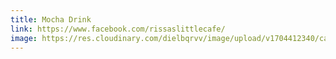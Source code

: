 ```yaml
---
title: Mocha Drink
link: https://www.facebook.com/rissaslittlecafe/
image: https://res.cloudinary.com/dielbqrvv/image/upload/v1704412340/cafe/social%20media/FacebookDrink_zl0ycc.jpg
---
```

